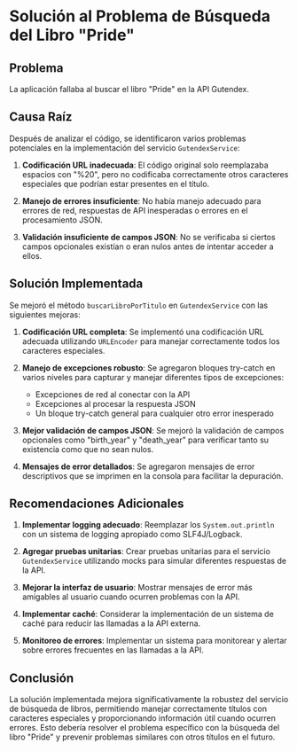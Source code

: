 # Solución al Problema de Búsqueda del Libro "Pride"

## Problema
La aplicación fallaba al buscar el libro "Pride" en la API Gutendex.

## Causa Raíz
Después de analizar el código, se identificaron varios problemas potenciales en la implementación del servicio `GutendexService`:

1. **Codificación URL inadecuada**: El código original solo reemplazaba espacios con "%20", pero no codificaba correctamente otros caracteres especiales que podrían estar presentes en el título.

2. **Manejo de errores insuficiente**: No había manejo adecuado para errores de red, respuestas de API inesperadas o errores en el procesamiento JSON.

3. **Validación insuficiente de campos JSON**: No se verificaba si ciertos campos opcionales existían o eran nulos antes de intentar acceder a ellos.

## Solución Implementada

Se mejoró el método `buscarLibroPorTitulo` en `GutendexService` con las siguientes mejoras:

1. **Codificación URL completa**: Se implementó una codificación URL adecuada utilizando `URLEncoder` para manejar correctamente todos los caracteres especiales.

2. **Manejo de excepciones robusto**: Se agregaron bloques try-catch en varios niveles para capturar y manejar diferentes tipos de excepciones:
   - Excepciones de red al conectar con la API
   - Excepciones al procesar la respuesta JSON
   - Un bloque try-catch general para cualquier otro error inesperado

3. **Mejor validación de campos JSON**: Se mejoró la validación de campos opcionales como "birth_year" y "death_year" para verificar tanto su existencia como que no sean nulos.

4. **Mensajes de error detallados**: Se agregaron mensajes de error descriptivos que se imprimen en la consola para facilitar la depuración.

## Recomendaciones Adicionales

1. **Implementar logging adecuado**: Reemplazar los `System.out.println` con un sistema de logging apropiado como SLF4J/Logback.

2. **Agregar pruebas unitarias**: Crear pruebas unitarias para el servicio `GutendexService` utilizando mocks para simular diferentes respuestas de la API.

3. **Mejorar la interfaz de usuario**: Mostrar mensajes de error más amigables al usuario cuando ocurren problemas con la API.

4. **Implementar caché**: Considerar la implementación de un sistema de caché para reducir las llamadas a la API externa.

5. **Monitoreo de errores**: Implementar un sistema para monitorear y alertar sobre errores frecuentes en las llamadas a la API.

## Conclusión

La solución implementada mejora significativamente la robustez del servicio de búsqueda de libros, permitiendo manejar correctamente títulos con caracteres especiales y proporcionando información útil cuando ocurren errores. Esto debería resolver el problema específico con la búsqueda del libro "Pride" y prevenir problemas similares con otros títulos en el futuro.